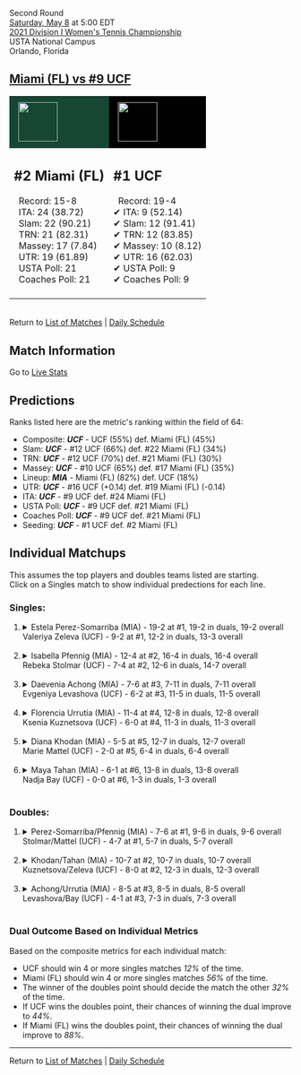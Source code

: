 Second Round  
[Saturday, May 8](../../schedule/05-08.md) at 5:00 EDT  
[2021 Division I Women's Tennis Championship](../index.md)  
USTA National Campus  
Orlando, Florida  
## [Miami (FL) vs #9 UCF](https://www.ncaa.com/game/5833681)  

<table><tr style="background-color: #d9d9d9 !important"><td style="background-color: #154734 !important"><img src="https://www.ncaa.com/sites/default/files/images/logos/schools/m/miami-fl.70.png" width="70" height="70" style="padding: 8px;" /></td><td style="background-color: #010101 !important"><img src="https://www.ncaa.com/sites/default/files/images/logos/schools/u/ucf.70.png" width="70" height="70" style="padding: 8px;" /></td></tr><tr>
<td>  

<h2>#2 Miami (FL)</h2>  
&nbsp; Record: 15-8<br>  
&nbsp; ITA: 24 (38.72)<br>  
&nbsp; Slam: 22 (90.21)<br>  
&nbsp; TRN: 21 (82.31)<br>  
&nbsp; Massey: 17 (7.84)<br>  
&nbsp; UTR: 19 (61.89)<br>  
&nbsp; USTA Poll: 21<br>  
&nbsp; Coaches Poll: 21<br>  
<br>  

</td>
<td>  

<h2>#1 UCF</h2>  
&nbsp; Record: 19-4<br>  
&#10004; ITA: 9 (52.14)<br>  
&#10004; Slam: 12 (91.41)<br>  
&#10004; TRN: 12 (83.85)<br>  
&#10004; Massey: 10 (8.12)<br>  
&#10004; UTR: 16 (62.03)<br>  
&#10004; USTA Poll: 9<br>  
&#10004; Coaches Poll: 9<br>  
<br>  

</td>
</tr></table>  


<br>Return to [List of Matches](../index.md) &#124; [Daily Schedule](../../schedule/05-08.md)

## Match Information  
Go to [Live Stats](http://scores.tennisticker.de/usa/ustanc/conf/lp.html?lid=77)  

## Predictions  

Ranks listed here are the metric's ranking within the field of 64:  
- Composite: ***UCF*** - UCF (55%) def. Miami (FL) (45%)  
- Slam: ***UCF*** - #12 UCF (66%) def. #22 Miami (FL) (34%)  
- TRN: ***UCF*** - #12 UCF (70%) def. #21 Miami (FL) (30%)  
- Massey: ***UCF*** - #10 UCF (65%) def. #17 Miami (FL) (35%)  
- Lineup: ***MIA*** - Miami (FL) (82%) def. UCF (18%)  
- UTR: ***UCF*** - #16 UCF (+0.14) def. #19 Miami (FL) (-0.14)  
- ITA: ***UCF*** - #9 UCF def. #24 Miami (FL)  
- USTA Poll: ***UCF*** - #9 UCF def. #21 Miami (FL)  
- Coaches Poll: ***UCF*** - #9 UCF def. #21 Miami (FL)  
- Seeding: ***UCF*** - #1 UCF def. #2 Miami (FL)  

## Individual Matchups  
This assumes the top players and doubles teams listed are starting.  
Click on a Singles match to show individual predections for each line.  

### Singles:  

<ol>
<li><details>
<summary markdown="span">Estela Perez-Somarriba (MIA) - 19-2 at #1, 19-2 in duals, 19-2 overall<br>Valeriya Zeleva (UCF) - 9-2 at #1, 12-2 in duals, 13-3 overall</summary>
<h4>Predictions</h4><ul>
<li>Composite: <b><i>MIA</i></b> - Perez-Somarriba (82%) def. Zeleva (18%)</li>  
<li>Slam: <b><i>MIA</i></b> - Perez-Somarriba (85%) def. Zeleva (15%)</li>  
<li>TRN: <b><i>MIA</i></b> - Perez-Somarriba (87%) def. Zeleva (13%)</li>  
<li>Massey: <b><i>MIA</i></b> - Perez-Somarriba (67%) def. Zeleva (33%)</li>  
<li>UTR: <b><i>MIA</i></b> - Perez-Somarriba (87%) def. Zeleva (13%)</li>  
<li>ITA: <b><i>MIA</i></b> - Perez-Somarriba (69.45) def. Zeleva (22.66)</li>  
</ul>
</details>&nbsp;</li>
<li><details>
<summary markdown="span">Isabella Pfennig (MIA) - 12-4 at #2, 16-4 in duals, 16-4 overall<br>Rebeka Stolmar (UCF) - 7-4 at #2, 12-6 in duals, 14-7 overall</summary>
<h4>Predictions</h4><ul>
<li>Composite: <b><i>MIA</i></b> - Pfennig (67%) def. Stolmar (33%)</li>  
<li>Slam: <b><i>MIA</i></b> - Pfennig (62%) def. Stolmar (38%)</li>  
<li>TRN: <b><i>MIA</i></b> - Pfennig (70%) def. Stolmar (30%)</li>  
<li>Massey: <b><i>MIA</i></b> - Pfennig (56%) def. Stolmar (44%)</li>  
<li>UTR: <b><i>MIA</i></b> - Pfennig (78%) def. Stolmar (22%)</li>  
<li>ITA: <b><i>MIA</i></b> - Pfennig (32.52) def. Stolmar (15.81)</li>  
</ul>
</details>&nbsp;</li>
<li><details>
<summary markdown="span">Daevenia Achong (MIA) - 7-6 at #3, 7-11 in duals, 7-11 overall<br>Evgeniya Levashova (UCF) - 6-2 at #3, 11-5 in duals, 11-5 overall</summary>
<h4>Predictions</h4><ul>
<li>Composite: <b><i>UCF</i></b> - Levashova (72%) def. Achong (28%)</li>  
<li>Slam: <b><i>UCF</i></b> - Levashova (62%) def. Achong (38%)</li>  
<li>TRN: <b><i>UCF</i></b> - Levashova (78%) def. Achong (22%)</li>  
<li>Massey: <b><i>UCF</i></b> - Levashova (68%) def. Achong (32%)</li>  
<li>UTR: <b><i>UCF</i></b> - Levashova (80%) def. Achong (20%)</li>  
<li>ITA: <b><i>UCF</i></b> - Levashova (4.48) def. Achong (1.49)</li>  
</ul>
</details>&nbsp;</li>
<li><details>
<summary markdown="span">Florencia Urrutia (MIA) - 11-4 at #4, 12-8 in duals, 12-8 overall<br>Ksenia Kuznetsova (UCF) - 6-0 at #4, 11-3 in duals, 11-3 overall</summary>
<h4>Predictions</h4><ul>
<li>Composite: <b><i>UCF</i></b> - Kuznetsova (77%) def. Urrutia (23%)</li>  
<li>Slam: <b><i>UCF</i></b> - Kuznetsova (76%) def. Urrutia (24%)</li>  
<li>TRN: <b><i>UCF</i></b> - Kuznetsova (74%) def. Urrutia (26%)</li>  
<li>Massey: <b><i>UCF</i></b> - Kuznetsova (76%) def. Urrutia (24%)</li>  
<li>UTR: <b><i>UCF</i></b> - Kuznetsova (84%) def. Urrutia (16%)</li>  
<li>ITA: <b><i>UCF</i></b> - Kuznetsova (3.33) def. Urrutia (1.96)</li>  
</ul>
</details>&nbsp;</li>
<li><details>
<summary markdown="span">Diana Khodan (MIA) - 5-5 at #5, 12-7 in duals, 12-7 overall<br>Marie Mattel (UCF) - 2-0 at #5, 6-4 in duals, 6-4 overall</summary>
<h4>Predictions</h4><ul>
<li>Composite: <b><i>MIA</i></b> - Khodan (64%) def. Mattel (36%)</li>  
<li>Slam: <b><i>MIA</i></b> - Khodan (55%) def. Mattel (45%)</li>  
<li>TRN: <b><i>MIA</i></b> - Khodan (63%) def. Mattel (37%)</li>  
<li>Massey: <b><i>MIA</i></b> - Khodan (63%) def. Mattel (37%)</li>  
<li>UTR: <b><i>MIA</i></b> - Khodan (75%) def. Mattel (25%)</li>  
<li>ITA: <b><i>UCF</i></b> - Mattel (2.00) def. Khodan (1.90)</li>  
</ul>
</details>&nbsp;</li>
<li><details>
<summary markdown="span">Maya Tahan (MIA) - 6-1 at #6, 13-8 in duals, 13-8 overall<br>Nadja Bay (UCF) - 0-0 at #6, 1-3 in duals, 1-3 overall</summary>
<h4>Predictions</h4><ul>
<li>Composite: <b><i>MIA</i></b> - Tahan (99%) def. Bay (1%)</li>  
<li>Slam: <b><i>MIA</i></b> - Tahan (99%) def. Bay (1%)</li>  
<li>TRN: <b><i>MIA</i></b> - Tahan (99%) def. Bay (1%)</li>  
<li>Massey: <b><i>MIA</i></b> - Tahan (99%) def. Bay (1%)</li>  
<li>UTR: <b><i>MIA</i></b> - Tahan (99%) def. Bay (1%)</li>  
<li>ITA: <b><i>MIA</i></b> - Tahan (2.26) def. Bay (0.00)</li>  
</ul>
</details>&nbsp;</li>
</ol>

### Doubles:  

<ol>
<li><details>
<summary markdown="span">Perez-Somarriba/Pfennig (MIA) - 7-6 at #1, 9-6 in duals, 9-6 overall<br>Stolmar/Mattel (UCF) - 4-7 at #1, 5-7 in duals, 5-7 overall</summary>
<br>Sorry, we don't have any metrics for this match
</details>&nbsp;</li>
<li><details>
<summary markdown="span">Khodan/Tahan (MIA) - 10-7 at #2, 10-7 in duals, 10-7 overall<br>Kuznetsova/Zeleva (UCF) - 8-0 at #2, 12-3 in duals, 12-3 overall</summary>
<br>Sorry, we don't have any metrics for this match
</details>&nbsp;</li>
<li><details>
<summary markdown="span">Achong/Urrutia (MIA) - 8-5 at #3, 8-5 in duals, 8-5 overall<br>Levashova/Bay (UCF) - 4-1 at #3, 7-3 in duals, 7-3 overall</summary>
<br>Sorry, we don't have any metrics for this match
</details>&nbsp;</li>
</ol>

### Dual Outcome Based on Individual Metrics  
  
Based on the composite metrics for each individual match:  
- UCF should win 4 or more singles matches *12%* of the time.  
- Miami (FL) should win 4 or more singles matches *56%* of the time.  
- The winner of the doubles point should decide the match the other *32%* of the time.  
- If UCF wins the doubles point, their chances of winning the dual improve to *44%*.  
- If Miami (FL) wins the doubles point, their chances of winning the dual improve to *88%*.  
  
------

Return to [List of Matches](../index.md) &#124; [Daily Schedule](../../schedule/05-08.md)  

